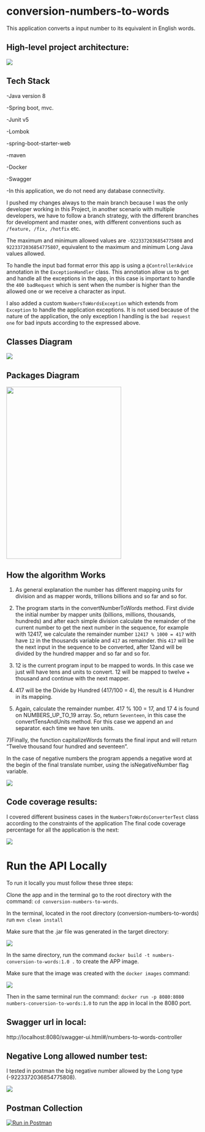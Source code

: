 # conversion-numbers-to-words

This application converts a input number to its equivalent in English words. 

## High-level project architecture:
<img src = "src/main/resources/images/GeneralOverview.png" />

## Tech Stack

-Java version 8

-Spring boot, mvc.

-Junit v5

-Lombok

-spring-boot-starter-web

-maven

-Docker

-Swagger

-In this application, we do not need any database connectivity.

I pushed my changes always to the main branch because I was the only developer working in this Project, in another scenario with multiple developers, we have to follow a branch strategy, with the different branches for development and master ones, with different conventions such as ```/feature, /fix, /hotfix``` etc.

The maximum and minimum allowed values are ```-9223372036854775808``` and ```9223372036854775807```, equivalent to the maximum and minimum Long Java values allowed.

To handle the input bad format error this app is using a ```@ControllerAdvice``` annotation in the ```ExceptionHandler``` class. This annotation allow us to get and handle all the exceptions in the app, in this case is important to handle the ```400 badRequest``` which is sent when the number is higher than the allowed one or we receive a character as input.

I also added a custom ```NumbersToWordsException``` which extends from ```Exception``` to handle the application exceptions. It is not used because of the nature of the application, the only exception I handling is the ```bad request one``` for bad inputs according to the expressed above.

##  Classes Diagram

<img src = "src/main/resources/images/classDiagram.png" />

##  Packages Diagram

<img src = "src/main/resources/images/PackagesDiagram.png" width="300" height="450" />

##  How the algorithm Works

1) As general explanation the number has different mapping units for division and as mapper words, trillions billions and so far and so for.

2) The program starts in the convertNumberToWords method. First divide the initial number by mapper units (billions,  millions, thousands, hundreds) and after each simple division calculate the remainder of the current number to get the next number in the sequence, for example with 12417, 
we calculate the remainder number ```12417 % 1000 = 417``` with have ```12``` in the thousands variable and ```417``` as remainder.
this ```417``` will be the next input in the sequence to be converted, after 12and will be divided by the hundred mapper and so far and so for.

3) 12 is the current program input to be mapped to words. In this case we just will have tens and units to convert.
12 will be mapped to twelve + thousand and continue with the next mapper.

4) 417 will be the Divide  by Hundred (417/100 = 4), the result is 4 Hundrer in its mapping.

5) Again, calculate the remainder number. 417 % 100 = 17, and 17 4 is found on NUMBERS_UP_TO_19 array. So, return ```Seventeen```, in this case the convertTensAndUnits method.
For this case we append an ```and``` separator. each time we have ten units.

7)Finally, the function capitalizeWords formats the final input and  will return “Twelve thousand four hundred and seventeen”.

In the case of negative numbers the program appends a negative word at the begin of the final translate number, using the isNegativeNumber flag variable.

<img src = "src/main/resources/images/Algorithm.png" />



##  Code coverage results:

I covered different business cases in the ```NumbersToWordsConverterTest``` class according to the constraints of the application The final code coverage percentage for all the application is the next:

<img src = "src/main/resources/images/coverageDiagram.png" />


# Run the API Locally

To run it locally you must follow these three steps:

Clone the app and in the terminal go to the root directory with the command: ```cd conversion-numbers-to-words```.

In the terminal, located in the root directory (conversion-numbers-to-words) run ```mvn clean install```

Make sure that the .jar file was generated in the target directory:

<img src = "src/main/resources/images/jarGenerated.png" />


In the same directory, run the command ```docker build -t numbers-conversion-to-words:1.0 .``` to create the APP image.

Make sure that the image was created with the ```docker images``` command: 

<img src = "src/main/resources/images/DockerImage.png" />

Then in the same terminal run the command:  ```docker run -p 8080:8080 numbers-conversion-to-words:1.0``` to run the app in local in the 8080 port.

## Swagger url in local:

http://localhost:8080/swagger-ui.html#/numbers-to-words-controller

## Negative Long allowed number test:

I tested in postman the big negative number allowed by the Long type (-9223372036854775808).

<img src = "src/main/resources/images/testLessHigherLongNumber.png" />

## Postman Collection 


[![Run in Postman](https://run.pstmn.io/button.svg)](https://app.getpostman.com/run-collection/98b1a524bfd95a2aebce)
